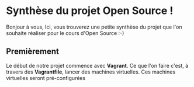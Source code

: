 # Synthèse du projet Open Source !

Bonjour à vous,
Ici, vous trouverez une petite synthèse du projet que l'on souhaite réaliser pour le cours d'Open Source :-)

## Premièrement
Le début de notre projet commence avec **Vagrant**.
Ce que l'on faire c'est, à travers des **Vagrantfile**, lancer des machines virtuelles.
Ces machines virtuelles seront pré-configurées 
